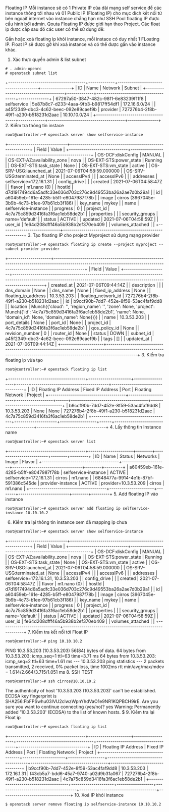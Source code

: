 Floating IP
Mỗi instance sẽ có 1 Private IP của dải mạng self service để các instance thông tới nhau và 01 Public IP (Floating IP) cho mục đích kết nối từ bên ngoaif internet vào instance chẳng hạn như SSH Pool floating IP được cấu hình bởi admin. Qouta Floating IP được giới hạn theo Project. Các float ip được cấp sau đó các user có thể sử dụng để:

Gắn hoặc xoá floating ip khỏi instance, mỗi instace có duy nhất 1 FLoating IP.
Float IP sẽ được gỡ khi xoá instance và có thể được gắn vào instance khác.
1. Xác thực quyền admin & list subnet
```
# . admin-openrc
# openstack subnet list
```
+--------------------------------------+-------------+--------------------------------------+---------------+
| ID                                   | Name        | Network                              | Subnet        |
+--------------------------------------+-------------+--------------------------------------+---------------+
| 67297a50-3847-482c-98f1-6e83239f11f8 | selfservice | 5e87b8c7-d233-4aaa-9fb3-b9817ff54df1 | 172.16.6.0/24 |
| a45f2349-dbc3-4c62-beec-092e89caef9b | provider    | 727276b4-2f8b-49f1-a230-b518231d2aac | 10.10.10.0/24 |
+--------------------------------------+-------------+--------------------------------------+---------------+
2. Kiểm tra thông tin instace
```
root@controller:~# openstack server show selfservice-instance
```
+-----------------------------+----------------------------------------------------------+
| Field                       | Value                                                    |
+-----------------------------+----------------------------------------------------------+
| OS-DCF:diskConfig           | MANUAL                                                   |
| OS-EXT-AZ:availability_zone | nova                                                     |
| OS-EXT-STS:power_state      | Running                                                  |
| OS-EXT-STS:task_state       | None                                                     |
| OS-EXT-STS:vm_state         | active                                                   |
| OS-SRV-USG:launched_at      | 2021-07-06T04:58:59.000000                               |
| OS-SRV-USG:terminated_at    | None                                                     |
| accessIPv4                  |                                                          |
| accessIPv6                  |                                                          |
| addresses                   | selfservice=172.16.1.31                                  |
| config_drive                |                                                          |
| created                     | 2021-07-06T04:58:47Z                                     |
| flavor                      | m1.nano (0)                                              |
| hostId                      | d7d1917494d6a5adfc33e036d703c276c9d49553ba26a2ae7d0b29a1 |
| id                          | a60459eb-161e-4285-b5ff-e8047987f78b                     |
| image                       | cirros (3967045e-3b9b-4c73-b1ee-97b61cb3f186)            |
| key_name                    | mykey                                                    |
| name                        | selfservice-instance                                     |
| progress                    | 0                                                        |
| project_id                  | 4c7a75c859d3416fa3f6ac1eb58de2b1                         |
| properties                  |                                                          |
| security_groups             | name='default'                                           |
| status                      | ACTIVE                                                   |
| updated                     | 2021-07-06T04:58:59Z                                     |
| user_id                     | fe64d208dfff46a5b938b2ef370eb409                         |
| volumes_attached            |                                                          |
+-----------------------------+----------------------------------------------------------+
3. Tạo floating IP cho project Myproject sử dụng mạng provider
``` 
root@controller:~# openstack floating ip create --project myproject --subnet provider provider
```
+---------------------+---------------------------------------------------------------------------------------------------------------------------------------------------------------------------+
| Field               | Value                                                                                                                                                                     |
+---------------------+---------------------------------------------------------------------------------------------------------------------------------------------------------------------------+
| created_at          | 2021-07-06T09:44:14Z                                                                                                                                                      |
| description         |                                                                                                                                                                           |
| dns_domain          | None                                                                                                                                                                      |
| dns_name            | None                                                                                                                                                                      |
| fixed_ip_address    | None                                                                                                                                                                      |
| floating_ip_address | 10.3.53.203                                                                                                                                                               |
| floating_network_id | 727276b4-2f8b-49f1-a230-b518231d2aac                                                                                                                                      |
| id                  | b9ccf90b-7dd7-452e-8f59-53ac4faf9dd8                                                                                                                                      |
| location            | Munch({'cloud': '', 'region_name': '', 'zone': None, 'project': Munch({'id': '4c7a75c859d3416fa3f6ac1eb58de2b1', 'name': None, 'domain_id': None, 'domain_name': None})}) |
| name                | 10.3.53.203                                                                                                                                                               |
| port_details        | None                                                                                                                                                                      |
| port_id             | None                                                                                                                                                                      |
| project_id          | 4c7a75c859d3416fa3f6ac1eb58de2b1                                                                                                                                          |
| qos_policy_id       | None                                                                                                                                                                      |
| revision_number     | 0                                                                                                                                                                         |
| router_id           | None                                                                                                                                                                      |
| status              | DOWN                                                                                                                                                                      |
| subnet_id           | a45f2349-dbc3-4c62-beec-092e89caef9b                                                                                                                                      |
| tags                | []                                                                                                                                                                        |
| updated_at          | 2021-07-06T09:44:14Z                                                                                                                                                      |
+---------------------+---------------------------------------------------------------------------------------------------------------------------------------------------------------------------+
3. Kiểm tra floating ip vừa tạo
```
root@controller:~# openstack floating ip list
```
+--------------------------------------+---------------------+------------------+------+--------------------------------------+----------------------------------+
| ID                                   | Floating IP Address | Fixed IP Address | Port | Floating Network                     | Project                          |
+--------------------------------------+---------------------+------------------+------+--------------------------------------+----------------------------------+
| b9ccf90b-7dd7-452e-8f59-53ac4faf9dd8 | 10.3.53.203         | None             | None | 727276b4-2f8b-49f1-a230-b518231d2aac | 4c7a75c859d3416fa3f6ac1eb58de2b1 |
+--------------------------------------+---------------------+------------------+------+--------------------------------------+----------------------------------+
4. Lấy thông tin Instance name
```
root@controller:~# openstack server list
```
+--------------------------------------+----------------------+--------+-------------------------+--------+---------+
| ID                                   | Name                 | Status | Networks                | Image  | Flavor  |
+--------------------------------------+----------------------+--------+-------------------------+--------+---------+
| a60459eb-161e-4285-b5ff-e8047987f78b | selfservice-instance | ACTIVE | selfservice=172.16.1.31 | cirros | m1.nano |
| 6848477a-9914-4e1b-87bf-591386c545de | provider-instance    | ACTIVE | provider=10.3.53.209    | cirros | m1.nano |
+--------------------------------------+----------------------+--------+-------------------------+--------+---------+
5. Add floating IP vào instance
```
root@controller:~# openstack server add floating ip selfservice-instance 10.10.10.2
```
6. Kiểm tra lại thông tin instance xem đã mapping ip chưa
```
root@controller:~# openstack server show selfservice-instance
```
+-----------------------------+----------------------------------------------------------+
| Field                       | Value                                                    |
+-----------------------------+----------------------------------------------------------+
| OS-DCF:diskConfig           | MANUAL                                                   |
| OS-EXT-AZ:availability_zone | nova                                                     |
| OS-EXT-STS:power_state      | Running                                                  |
| OS-EXT-STS:task_state       | None                                                     |
| OS-EXT-STS:vm_state         | active                                                   |
| OS-SRV-USG:launched_at      | 2021-07-06T04:58:59.000000                               |
| OS-SRV-USG:terminated_at    | None                                                     |
| accessIPv4                  |                                                          |
| accessIPv6                  |                                                          |
| addresses                   | selfservice=172.16.1.31, 10.3.53.203                     |
| config_drive                |                                                          |
| created                     | 2021-07-06T04:58:47Z                                     |
| flavor                      | m1.nano (0)                                              |
| hostId                      | d7d1917494d6a5adfc33e036d703c276c9d49553ba26a2ae7d0b29a1 |
| id                          | a60459eb-161e-4285-b5ff-e8047987f78b                     |
| image                       | cirros (3967045e-3b9b-4c73-b1ee-97b61cb3f186)            |
| key_name                    | mykey                                                    |
| name                        | selfservice-instance                                     |
| progress                    | 0                                                        |
| project_id                  | 4c7a75c859d3416fa3f6ac1eb58de2b1                         |
| properties                  |                                                          |
| security_groups             | name='default'                                           |
| status                      | ACTIVE                                                   |
| updated                     | 2021-07-06T04:58:59Z                                     |
| user_id                     | fe64d208dfff46a5b938b2ef370eb409                         |
| volumes_attached            |                                                          |
+-----------------------------+----------------------------------------------------------+
7. Kiểm tra kết nối tới Float IP
```
root@controller:~# ping 10.10.10.2
```
PING 10.3.53.203 (10.3.53.203) 56(84) bytes of data.
64 bytes from 10.3.53.203: icmp_seq=1 ttl=63 time=3.71 ms
64 bytes from 10.3.53.203: icmp_seq=2 ttl=63 time=1.61 ms
--- 10.3.53.203 ping statistics ---
2 packets transmitted, 2 received, 0% packet loss, time 1002ms
rtt min/avg/max/mdev = 1.614/2.664/3.715/1.051 ms
8. SSH TEST
```
root@controller:~# ssh cirros@10.10.10.2
```
The authenticity of host '10.3.53.203 (10.3.53.203)' can't be established.
ECDSA key fingerprint is SHA256:FbFPSwhu03IVU2clwzWpnYhdVaO1e9NR1KQPBCH9irE.
Are you sure you want to continue connecting (yes/no)? yes
Warning: Permanently added '10.3.53.203' (ECDSA) to the list of known hosts.
$ 
9. Kiểm tra lại Float ip
```
root@controller:~# openstack floating ip list
```
+--------------------------------------+---------------------+------------------+--------------------------------------+--------------------------------------+----------------------------------+
| ID                                   | Floating IP Address | Fixed IP Address | Port                                 | Floating Network                     | Project                          |
+--------------------------------------+---------------------+------------------+--------------------------------------+--------------------------------------+----------------------------------+
| b9ccf90b-7dd7-452e-8f59-53ac4faf9dd8 | 10.3.53.203         | 172.16.1.31      | f43cb5a7-bdd6-45a7-9740-a02d9b31a067 | 727276b4-2f8b-49f1-a230-b518231d2aac | 4c7a75c859d3416fa3f6ac1eb58de2b1 |
+--------------------------------------+---------------------+------------------+--------------------------------------+--------------------------------------+----------------------------------+
10. Xoá IP khỏi instance
```
$ openstack server remove floating ip selfservice-instance 10.10.10.2
```
